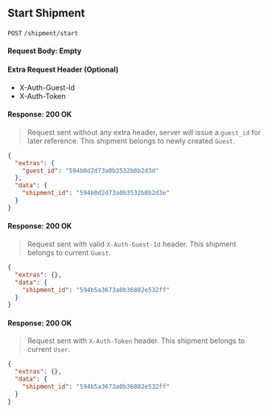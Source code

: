 ## Start Shipment

`POST` `/shipment/start`

#### Request Body: Empty

#### Extra Request Header (Optional)

* X-Auth-Guest-Id
* X-Auth-Token

#### Response: 200 OK

> Request sent without any extra header, server will issue a `guest_id` for later reference. This shipment belongs to newly created `Guest`.

```json
{
  "extras": {
    "guest_id": "594b0d2d73a0b3532b8b2d3d"
  },
  "data": {
    "shipment_id": "594b0d2d73a0b3532b8b2d3e"
  }
}
```


#### Response: 200 OK

> Request sent with valid `X-Auth-Guest-Id` header. This shipment belongs to current `Guest`.

```json
{
  "extras": {},
  "data": {
    "shipment_id": "594b5a3673a0b36882e532ff"
  }
}
```

#### Response: 200 OK

> Request sent with `X-Auth-Token` header. This shipment belongs to current `User`.

```json
{
  "extras": {},
  "data": {
    "shipment_id": "594b5a3673a0b36882e532ff"
  }
}
```
